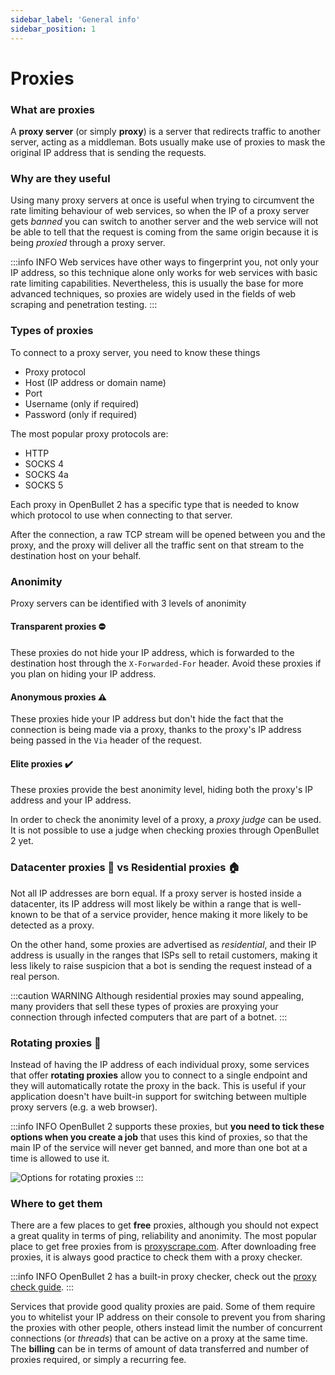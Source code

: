 ```yaml
---
sidebar_label: 'General info'
sidebar_position: 1
---
```


# Proxies

### What are proxies
A **proxy server** (or simply **proxy**) is a server that redirects traffic to another server, acting as a middleman. Bots usually make use of proxies to mask the original IP address that is sending the requests.

### Why are they useful
Using many proxy servers at once is useful when trying to circumvent the rate limiting behaviour of web services, so when the IP of a proxy server gets *banned* you can switch to another server and the web service will not be able to tell that the request is coming from the same origin because it is being *proxied* through a proxy server.

:::info INFO
Web services have other ways to fingerprint you, not only your IP address, so this technique alone only works for web services with basic rate limiting capabilities. Nevertheless, this is usually the base for more advanced techniques, so proxies are widely used in the fields of web scraping and penetration testing.
:::

### Types of proxies
To connect to a proxy server, you need to know these things
- Proxy protocol
- Host (IP address or domain name)
- Port
- Username (only if required)
- Password (only if required)

The most popular proxy protocols are:
- HTTP
- SOCKS 4
- SOCKS 4a
- SOCKS 5

Each proxy in OpenBullet 2 has a specific type that is needed to know which protocol to use when connecting to that server.

After the connection, a raw TCP stream will be opened between you and the proxy, and the proxy will deliver all the traffic sent on that stream to the destination host on your behalf.

### Anonimity
Proxy servers can be identified with 3 levels of anonimity

#### Transparent proxies ⛔️
These proxies do not hide your IP address, which is forwarded to the destination host through the `X-Forwarded-For` header. Avoid these proxies if you plan on hiding your IP address.

#### Anonymous proxies ⚠️
These proxies hide your IP address but don't hide the fact that the connection is being made via a proxy, thanks to the proxy's IP address being passed in the `Via` header of the request.

#### Elite proxies ✔️
These proxies provide the best anonimity level, hiding both the proxy's IP address and your IP address.

In order to check the anonimity level of a proxy, a *proxy judge* can be used. It is not possible to use a judge when checking proxies through OpenBullet 2 yet.

### Datacenter proxies 🏢 vs Residential proxies 🏠
Not all IP addresses are born equal. If a proxy server is hosted inside a datacenter, its IP address will most likely be within a range that is well-known to be that of a service provider, hence making it more likely to be detected as a proxy.

On the other hand, some proxies are advertised as *residential*, and their IP address is usually in the ranges that ISPs sell to retail customers, making it less likely to raise suspicion that a bot is sending the request instead of a real person.

:::caution WARNING
Although residential proxies may sound appealing, many providers that sell these types of proxies are proxying your connection through infected computers that are part of a botnet.
:::

### Rotating proxies 🔄
Instead of having the IP address of each individual proxy, some services that offer **rotating proxies** allow you to connect to a single endpoint and they will automatically rotate the proxy in the back. This is useful if your application doesn't have built-in support for switching between multiple proxy servers (e.g. a web browser).

:::info INFO
OpenBullet 2 supports these proxies, but **you need to tick these options when you create a job** that uses this kind of proxies, so that the main IP of the service will never get banned, and more than one bot at a time is allowed to use it.

![Options for rotating proxies](/img/proxies/rotating-options.png)
:::

### Where to get them
There are a few places to get **free** proxies, although you should not expect a great quality in terms of ping, reliability and anonimity. The most popular place to get free proxies from is [proxyscrape.com](https://proxyscrape.com/). After downloading free proxies, it is always good practice to check them with a proxy checker.

:::info INFO
OpenBullet 2 has a built-in proxy checker, check out the [proxy check guide](./check-proxies.md).
:::

Services that provide good quality proxies are paid. Some of them require you to whitelist your IP address on their console to prevent you from sharing the proxies with other people, others instead limit the number of concurrent connections (or *threads*) that can be active on a proxy at the same time. The **billing** can be in terms of amount of data transferred and number of proxies required, or simply a recurring fee.